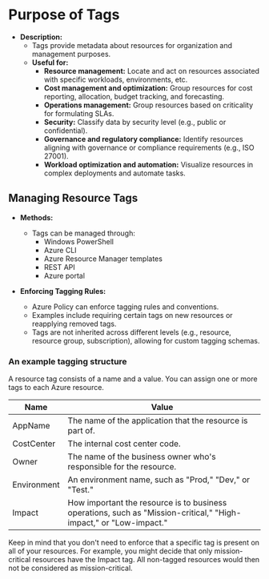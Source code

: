 # Purpose of Tags

- **Description:**
  - Tags provide metadata about resources for organization and management purposes.
  - **Useful for:**
    - **Resource management:** Locate and act on resources associated with specific workloads, environments, etc.
    - **Cost management and optimization:** Group resources for cost reporting, allocation, budget tracking, and forecasting.
    - **Operations management:** Group resources based on criticality for formulating SLAs.
    - **Security:** Classify data by security level (e.g., public or confidential).
    - **Governance and regulatory compliance:** Identify resources aligning with governance or compliance requirements (e.g., ISO 27001).
    - **Workload optimization and automation:** Visualize resources in complex deployments and automate tasks.

## Managing Resource Tags

- **Methods:**
  - Tags can be managed through:
    - Windows PowerShell
    - Azure CLI
    - Azure Resource Manager templates
    - REST API
    - Azure portal

- **Enforcing Tagging Rules:**
  - Azure Policy can enforce tagging rules and conventions.
  - Examples include requiring certain tags on new resources or reapplying removed tags.
  - Tags are not inherited across different levels (e.g., resource, resource group, subscription), allowing for custom tagging schemas.

### An example tagging structure

A resource tag consists of a name and a value. You can assign one or more tags to each Azure resource.


|**Name**|**Value**|
|---|---|
|AppName|The name of the application that the resource is part of.|
|CostCenter|The internal cost center code.|
|Owner|The name of the business owner who's responsible for the resource.|
|Environment|An environment name, such as "Prod," "Dev," or "Test."|
|Impact|How important the resource is to business operations, such as "Mission-critical," "High-impact," or "Low-impact."|

Keep in mind that you don't need to enforce that a specific tag is present on all of your resources. For example, you might decide that only mission-critical resources have the Impact tag. All non-tagged resources would then not be considered as mission-critical.